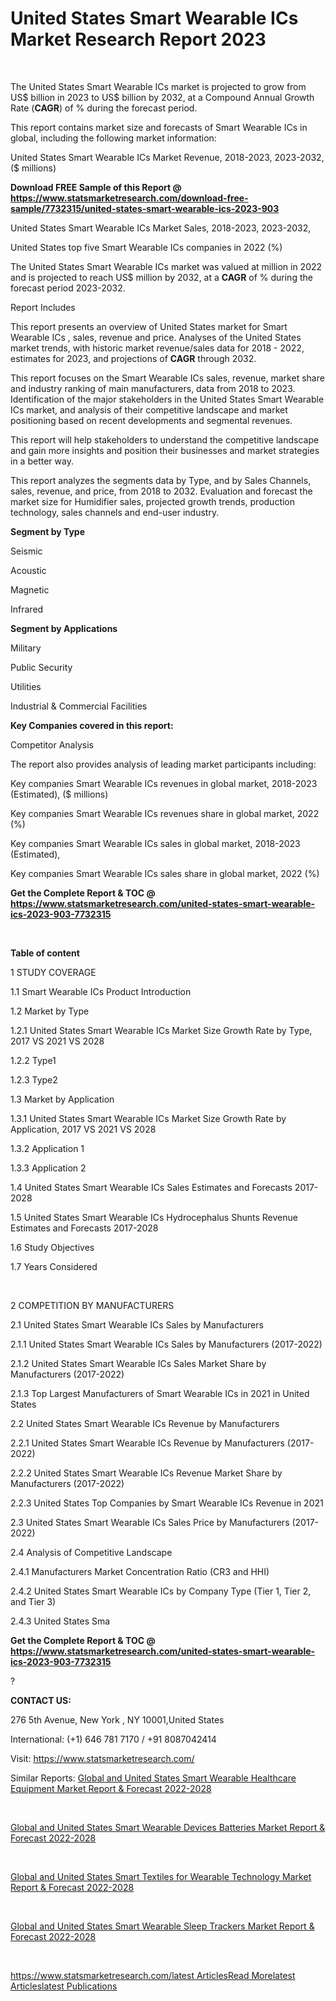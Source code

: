 <h1>United States Smart Wearable ICs Market Research Report 2023</h1><br/><p>The United States Smart Wearable ICs market is projected to grow from US$ billion in 2023 to US$ billion by 2032, at a Compound Annual Growth Rate (<strong>CAGR</strong>) of % during the forecast period.</p>
 
 
 
 <p>This report contains market size and forecasts of Smart Wearable ICs in global, including the following market information:</p>
 
 
 
 <p>United States Smart Wearable ICs Market Revenue, 2018-2023, 2023-2032, ($ millions)</p>
 
 
 
 <p><strong>Download FREE Sample of this Report @ <a href="https://www.statsmarketresearch.com/download-free-sample/7732315/united-states-smart-wearable-ics-2023-903">https://www.statsmarketresearch.com/download-free-sample/7732315/united-states-smart-wearable-ics-2023-903</a></strong></p>
 
 
 
 <p>United States Smart Wearable ICs Market Sales, 2018-2023, 2023-2032,</p>
 
 
 
 <p>United States top five Smart Wearable ICs companies in 2022 (%)</p>
 
 
 
 <p>The United States Smart Wearable ICs market was valued at million in 2022 and is projected to reach US$ million by 2032, at a <strong>CAGR</strong> of % during the forecast period 2023-2032.</p>
 
 
 
 <p>Report Includes</p>
 
 
 
 <p>This report presents an overview of United States market for Smart Wearable ICs , sales, revenue and price. Analyses of the United States market trends, with historic market revenue/sales data for 2018 - 2022, estimates for 2023, and projections of <strong>CAGR</strong> through 2032.</p>
 
 
 
 <p>This report focuses on the Smart Wearable ICs sales, revenue, market share and industry ranking of main manufacturers, data from 2018 to 2023. Identification of the major stakeholders in the United States Smart Wearable ICs market, and analysis of their competitive landscape and market positioning based on recent developments and segmental revenues.</p>
 
 
 
 <p>This report will help stakeholders to understand the competitive landscape and gain more insights and position their businesses and market strategies in a better way.</p>
 
 
 
 <p>This report analyzes the segments data by Type, and by Sales Channels, sales, revenue, and price, from 2018 to 2032. Evaluation and forecast the market size for Humidifier sales, projected growth trends, production technology, sales channels and end-user industry.</p>
 
 
 
 <p><strong>Segment by Type</strong></p>
 
 
 
 <p>Seismic</p>
 
 
 
 <p>Acoustic</p>
 
 
 
 <p>Magnetic</p>
 
 
 
 <p>Infrared</p>
 
 
 
 <p><strong>Segment <strong><strong>by Applications</strong></strong></strong></p>
 
 
 
 <p>Military</p>
 
 
 
 <p>Public Security</p>
 
 
 
 <p>Utilities</p>
 
 
 
 <p>Industrial & Commercial Facilities</p>
 
 
 
 <p><strong>Key Companies covered in this report:</strong></p>
 
 
 
 <p>Competitor Analysis</p>
 
 
 
 <p>The report also provides analysis of leading market participants including:</p>
 
 
 
 <p>Key companies Smart Wearable ICs revenues in global market, 2018-2023 (Estimated), ($ millions)</p>
 
 
 
 <p>Key companies Smart Wearable ICs revenues share in global market, 2022 (%)</p>
 
 
 
 <p>Key companies Smart Wearable ICs sales in global market, 2018-2023 (Estimated),</p>
 
 
 
 <p>Key companies Smart Wearable ICs sales share in global market, 2022 (%)</p>
 
 
 
 <div><b>Get the Complete Report & TOC @ <a href="https://www.statsmarketresearch.com/united-states-smart-wearable-ics-2023-903-7732315">https://www.statsmarketresearch.com/united-states-smart-wearable-ics-2023-903-7732315</a></b></div>
 
 
 
 <p><br />
 
 <b>Table of content</b></p>
 
 
 
 <p>1 STUDY COVERAGE<br />
 
 1.1 Smart Wearable ICs Product Introduction<br />
 
 1.2 Market by Type<br />
 
 1.2.1 United States Smart Wearable ICs Market Size Growth Rate by Type, 2017 VS 2021 VS 2028<br />
 
 1.2.2 Type1<br />
 
 1.2.3 Type2<br />
 
 1.3 Market by Application<br />
 
 1.3.1 United States Smart Wearable ICs Market Size Growth Rate by Application, 2017 VS 2021 VS 2028<br />
 
 1.3.2 Application 1<br />
 
 1.3.3 Application 2<br />
 
 1.4 United States Smart Wearable ICs Sales Estimates and Forecasts 2017-2028<br />
 
 1.5 United States Smart Wearable ICs Hydrocephalus Shunts Revenue Estimates and Forecasts 2017-2028<br />
 
 1.6 Study Objectives<br />
 
 1.7 Years Considered<br />
 
 <br />
 
 2 COMPETITION BY MANUFACTURERS<br />
 
 2.1 United States Smart Wearable ICs Sales by Manufacturers<br />
 
 2.1.1 United States Smart Wearable ICs Sales by Manufacturers (2017-2022)<br />
 
 2.1.2 United States Smart Wearable ICs Sales Market Share by Manufacturers (2017-2022)<br />
 
 2.1.3 Top Largest Manufacturers of Smart Wearable ICs in 2021 in United States<br />
 
 2.2 United States Smart Wearable ICs Revenue by Manufacturers<br />
 
 2.2.1 United States Smart Wearable ICs Revenue by Manufacturers (2017-2022)<br />
 
 2.2.2 United States Smart Wearable ICs Revenue Market Share by Manufacturers (2017-2022)<br />
 
 2.2.3 United States Top Companies by Smart Wearable ICs Revenue in 2021<br />
 
 2.3 United States Smart Wearable ICs Sales Price by Manufacturers (2017-2022)<br />
 
 2.4 Analysis of Competitive Landscape<br />
 
 2.4.1 Manufacturers Market Concentration Ratio (CR3 and HHI)<br />
 
 2.4.2 United States Smart Wearable ICs by Company Type (Tier 1, Tier 2, and Tier 3)<br />
 
 2.4.3 United States Sma</p>
 
 
 
 <div><b>Get the Complete Report & TOC @ <a href="https://www.statsmarketresearch.com/united-states-smart-wearable-ics-2023-903-7732315">https://www.statsmarketresearch.com/united-states-smart-wearable-ics-2023-903-7732315</a></b></div>
 
 
 
 <p>? </p>
 
 
 
 <p><b>CONTACT US:</b><br />
 
 276 5th Avenue, New York , NY 10001,United States<br />
 
 International: (+1) 646 781 7170 / +91 8087042414<br />
 
 Visit: <a href="https://www.statsmarketresearch.com/">https://www.statsmarketresearch.com/</a><br />
 
 Similar Reports: <a href="https://www.statsmarketresearch.com/united-states-smart-wearable-ics-2023-903-7732315">Global and United States Smart Wearable Healthcare Equipment Market Report & Forecast 2022-2028</a><br />
 
 <br />
 
 <a href="https://www.statsmarketresearch.com/united-states-smart-wearable-ics-2023-903-7732315">Global and United States Smart Wearable Devices Batteries Market Report & Forecast 2022-2028</a><br />
 
 <br />
 
 <a href="https://www.statsmarketresearch.com/united-states-smart-wearable-ics-2023-903-7732315">Global and United States Smart Textiles for Wearable Technology Market Report & Forecast 2022-2028</a><br />
 
 <br />
 
 <a href="https://www.statsmarketresearch.com/united-states-smart-wearable-ics-2023-903-7732315">Global and United States Smart Wearable Sleep Trackers Market Report & Forecast 2022-2028</a><br />
 
 <br />
 
 <a href="https://gyeongbokgung.com">https://www.statsmarketresearch.com/</a><a href="https://hallyeomaritime.com">latest Articles</a><a href="https://jingwansa.com">Read More</a><a href="https://nguoiviet.jp/">latest Articles</a><a href="https://www.intelmarketresearch.com/">latest Publications</a></p>